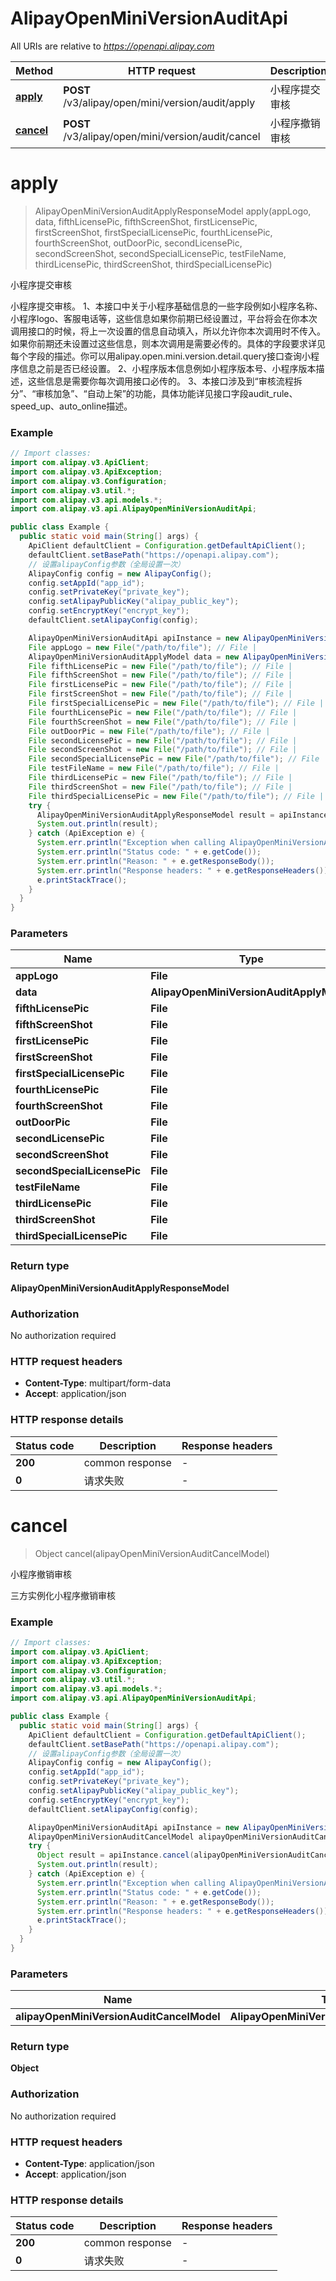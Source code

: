 # AlipayOpenMiniVersionAuditApi

All URIs are relative to *https://openapi.alipay.com*

| Method | HTTP request | Description |
|------------- | ------------- | -------------|
| [**apply**](AlipayOpenMiniVersionAuditApi.md#apply) | **POST** /v3/alipay/open/mini/version/audit/apply | 小程序提交审核 |
| [**cancel**](AlipayOpenMiniVersionAuditApi.md#cancel) | **POST** /v3/alipay/open/mini/version/audit/cancel | 小程序撤销审核 |


<a name="apply"></a>
# **apply**
> AlipayOpenMiniVersionAuditApplyResponseModel apply(appLogo, data, fifthLicensePic, fifthScreenShot, firstLicensePic, firstScreenShot, firstSpecialLicensePic, fourthLicensePic, fourthScreenShot, outDoorPic, secondLicensePic, secondScreenShot, secondSpecialLicensePic, testFileName, thirdLicensePic, thirdScreenShot, thirdSpecialLicensePic)

小程序提交审核

小程序提交审核。 1、本接口中关于小程序基础信息的一些字段例如小程序名称、小程序logo、客服电话等，这些信息如果你前期已经设置过，平台将会在你本次调用接口的时候，将上一次设置的信息自动填入，所以允许你本次调用时不传入。如果你前期还未设置过这些信息，则本次调用是需要必传的。具体的字段要求详见每个字段的描述。你可以用alipay.open.mini.version.detail.query接口查询小程序信息之前是否已经设置。 2、小程序版本信息例如小程序版本号、小程序版本描述，这些信息是需要你每次调用接口必传的。 3、本接口涉及到“审核流程拆分”、“审核加急”、“自动上架”的功能，具体功能详见接口字段audit_rule、speed_up、auto_online描述。

### Example
```java
// Import classes:
import com.alipay.v3.ApiClient;
import com.alipay.v3.ApiException;
import com.alipay.v3.Configuration;
import com.alipay.v3.util.*;
import com.alipay.v3.api.models.*;
import com.alipay.v3.api.AlipayOpenMiniVersionAuditApi;

public class Example {
  public static void main(String[] args) {
    ApiClient defaultClient = Configuration.getDefaultApiClient();
    defaultClient.setBasePath("https://openapi.alipay.com");
    // 设置alipayConfig参数（全局设置一次）
    AlipayConfig config = new AlipayConfig();
    config.setAppId("app_id");
    config.setPrivateKey("private_key");
    config.setAlipayPublicKey("alipay_public_key");
    config.setEncryptKey("encrypt_key");
    defaultClient.setAlipayConfig(config);

    AlipayOpenMiniVersionAuditApi apiInstance = new AlipayOpenMiniVersionAuditApi(defaultClient);
    File appLogo = new File("/path/to/file"); // File | 
    AlipayOpenMiniVersionAuditApplyModel data = new AlipayOpenMiniVersionAuditApplyModel(); // AlipayOpenMiniVersionAuditApplyModel | 
    File fifthLicensePic = new File("/path/to/file"); // File | 
    File fifthScreenShot = new File("/path/to/file"); // File | 
    File firstLicensePic = new File("/path/to/file"); // File | 
    File firstScreenShot = new File("/path/to/file"); // File | 
    File firstSpecialLicensePic = new File("/path/to/file"); // File | 
    File fourthLicensePic = new File("/path/to/file"); // File | 
    File fourthScreenShot = new File("/path/to/file"); // File | 
    File outDoorPic = new File("/path/to/file"); // File | 
    File secondLicensePic = new File("/path/to/file"); // File | 
    File secondScreenShot = new File("/path/to/file"); // File | 
    File secondSpecialLicensePic = new File("/path/to/file"); // File | 
    File testFileName = new File("/path/to/file"); // File | 
    File thirdLicensePic = new File("/path/to/file"); // File | 
    File thirdScreenShot = new File("/path/to/file"); // File | 
    File thirdSpecialLicensePic = new File("/path/to/file"); // File | 
    try {
      AlipayOpenMiniVersionAuditApplyResponseModel result = apiInstance.apply(appLogo, data, fifthLicensePic, fifthScreenShot, firstLicensePic, firstScreenShot, firstSpecialLicensePic, fourthLicensePic, fourthScreenShot, outDoorPic, secondLicensePic, secondScreenShot, secondSpecialLicensePic, testFileName, thirdLicensePic, thirdScreenShot, thirdSpecialLicensePic);
      System.out.println(result);
    } catch (ApiException e) {
      System.err.println("Exception when calling AlipayOpenMiniVersionAuditApi#apply");
      System.err.println("Status code: " + e.getCode());
      System.err.println("Reason: " + e.getResponseBody());
      System.err.println("Response headers: " + e.getResponseHeaders());
      e.printStackTrace();
    }
  }
}
```

### Parameters

| Name | Type | Description  | Notes |
|------------- | ------------- | ------------- | -------------|
| **appLogo** | **File**|  | [optional] |
| **data** | **AlipayOpenMiniVersionAuditApplyModel**|  | [optional] |
| **fifthLicensePic** | **File**|  | [optional] |
| **fifthScreenShot** | **File**|  | [optional] |
| **firstLicensePic** | **File**|  | [optional] |
| **firstScreenShot** | **File**|  | [optional] |
| **firstSpecialLicensePic** | **File**|  | [optional] |
| **fourthLicensePic** | **File**|  | [optional] |
| **fourthScreenShot** | **File**|  | [optional] |
| **outDoorPic** | **File**|  | [optional] |
| **secondLicensePic** | **File**|  | [optional] |
| **secondScreenShot** | **File**|  | [optional] |
| **secondSpecialLicensePic** | **File**|  | [optional] |
| **testFileName** | **File**|  | [optional] |
| **thirdLicensePic** | **File**|  | [optional] |
| **thirdScreenShot** | **File**|  | [optional] |
| **thirdSpecialLicensePic** | **File**|  | [optional] |

### Return type

**AlipayOpenMiniVersionAuditApplyResponseModel**

### Authorization

No authorization required

### HTTP request headers

 - **Content-Type**: multipart/form-data
 - **Accept**: application/json

### HTTP response details
| Status code | Description | Response headers |
|-------------|-------------|------------------|
| **200** | common response |  -  |
| **0** | 请求失败 |  -  |

<a name="cancel"></a>
# **cancel**
> Object cancel(alipayOpenMiniVersionAuditCancelModel)

小程序撤销审核

三方实例化小程序撤销审核

### Example
```java
// Import classes:
import com.alipay.v3.ApiClient;
import com.alipay.v3.ApiException;
import com.alipay.v3.Configuration;
import com.alipay.v3.util.*;
import com.alipay.v3.api.models.*;
import com.alipay.v3.api.AlipayOpenMiniVersionAuditApi;

public class Example {
  public static void main(String[] args) {
    ApiClient defaultClient = Configuration.getDefaultApiClient();
    defaultClient.setBasePath("https://openapi.alipay.com");
    // 设置alipayConfig参数（全局设置一次）
    AlipayConfig config = new AlipayConfig();
    config.setAppId("app_id");
    config.setPrivateKey("private_key");
    config.setAlipayPublicKey("alipay_public_key");
    config.setEncryptKey("encrypt_key");
    defaultClient.setAlipayConfig(config);

    AlipayOpenMiniVersionAuditApi apiInstance = new AlipayOpenMiniVersionAuditApi(defaultClient);
    AlipayOpenMiniVersionAuditCancelModel alipayOpenMiniVersionAuditCancelModel = new AlipayOpenMiniVersionAuditCancelModel(); // AlipayOpenMiniVersionAuditCancelModel | 
    try {
      Object result = apiInstance.cancel(alipayOpenMiniVersionAuditCancelModel);
      System.out.println(result);
    } catch (ApiException e) {
      System.err.println("Exception when calling AlipayOpenMiniVersionAuditApi#cancel");
      System.err.println("Status code: " + e.getCode());
      System.err.println("Reason: " + e.getResponseBody());
      System.err.println("Response headers: " + e.getResponseHeaders());
      e.printStackTrace();
    }
  }
}
```

### Parameters

| Name | Type | Description  | Notes |
|------------- | ------------- | ------------- | -------------|
| **alipayOpenMiniVersionAuditCancelModel** | **AlipayOpenMiniVersionAuditCancelModel**|  | [optional] |

### Return type

**Object**

### Authorization

No authorization required

### HTTP request headers

 - **Content-Type**: application/json
 - **Accept**: application/json

### HTTP response details
| Status code | Description | Response headers |
|-------------|-------------|------------------|
| **200** | common response |  -  |
| **0** | 请求失败 |  -  |


